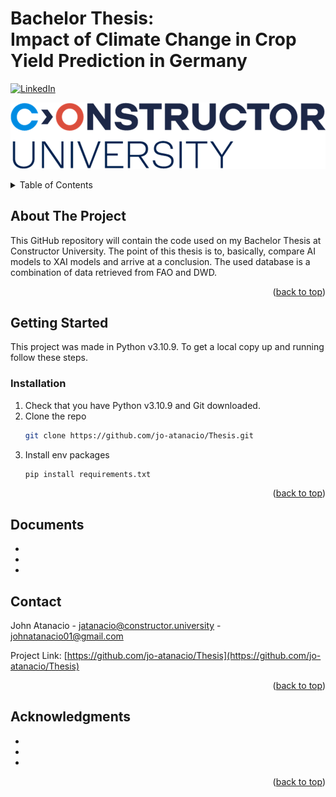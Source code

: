 # Bachelor Thesis: <br />Impact of Climate Change in Crop Yield Prediction in Germany

[![LinkedIn][linkedin-shield]][linkedin-url]

[![Product Name Screen Shot][product-screenshot]](https://example.com)

<!-- TABLE OF CONTENTS -->
<details>
  <summary>Table of Contents</summary>
  <ol>
    <li>
      <a href="#about-the-project">About The Project</a>
    </li>
    <li>
      <a href="#getting-started">Getting Started</a>
      <ul>
        <li><a href="#installation">Installation</a></li>
      </ul>
    </li>
    <li><a href="#documents">Documents</a></li>
    <li><a href="#contact">Contact</a></li>
    <li><a href="#acknowledgments">Acknowledgments</a></li>
  </ol>
</details>



<!-- ABOUT THE PROJECT -->
## About The Project

This GitHub repository will contain the code used on my Bachelor Thesis at Constructor University.
The point of this thesis is to, basically, compare AI models to XAI models and arrive at a conclusion.
The used database is a combination of data retrieved from FAO and DWD.

<p align="right">(<a href="#readme-top">back to top</a>)</p>

<!-- GETTING STARTED -->
## Getting Started

This project was made in Python v3.10.9.
To get a local copy up and running follow these steps.

### Installation

1. Check that you have Python v3.10.9 and Git downloaded.
2. Clone the repo
   ```sh
   git clone https://github.com/jo-atanacio/Thesis.git
   ```
3. Install env packages
   ```sh
   pip install requirements.txt
   ```

<p align="right">(<a href="#readme-top">back to top</a>)</p>

<!-- DOCUMENTS -->
## Documents

* []()
* []()
* []()


<!-- CONTACT -->
## Contact

John Atanacio -  jatanacio@constructor.university - johnatanacio01@gmail.com

Project Link: [https://github.com/jo-atanacio/Thesis](https://github.com/jo-atanacio/Thesis)

<p align="right">(<a href="#readme-top">back to top</a>)</p>

<!-- ACKNOWLEDGMENTS -->
## Acknowledgments

* []()
* []()
* []()

<p align="right">(<a href="#readme-top">back to top</a>)</p>



<!-- MARKDOWN LINKS & IMAGES -->
<!-- https://www.markdownguide.org/basic-syntax/#reference-style-links -->
[contributors-shield]: https://img.shields.io/github/contributors/github_username/repo_name.svg?style=for-the-badge
[contributors-url]: https://github.com/ja-atanacio/Thesis/graphs/contributors
[linkedin-shield]: https://img.shields.io/badge/-LinkedIn-black.svg?style=for-the-badge&logo=linkedin&colorB=555
[linkedin-url]: https://www.linkedin.com/in/jatanacio151/
[product-screenshot]: images/Picture1.png
